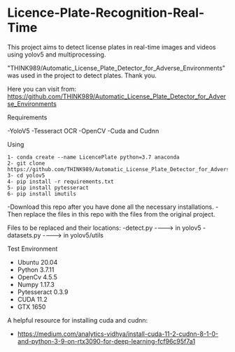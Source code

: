 # Licence-Plate-Recognition-Real-Time
This project aims to detect license plates in real-time images and videos using yolov5 and multiprocessing. 

"THINK989/Automatic_License_Plate_Detector_for_Adverse_Environments" was used in the project to detect plates. Thank you.

Here you can visit from: https://github.com/THINK989/Automatic_License_Plate_Detector_for_Adverse_Environments 

Requirements

-YoloV5
-Tesseract OCR
-OpenCV
-Cuda and Cudnn

Using

    1- conda create --name LicencePlate python=3.7 anaconda
    2- git clone https://github.com/THINK989/Automatic_License_Plate_Detector_for_Adverse_Environments 
    3- cd yolov5
    4- pip install -r requirements.txt
    5- pip install pytesseract 
    6- pip install imutils

-Download this repo after you have done all the necessary installations. 
-Then replace the files in this repo with the files from the original project.

Files to be replaced and their locations: 
-detect.py ----> in yolov5
-datasets.py ----> in yolov5/utils

Test Environment
- Ubuntu 20.04
- Python 3.7.11
- OpenCv 4.5.5
- Numpy 1.17.3
- Pytesseract 0.3.9
- CUDA 11.2
- GTX 1650

A helpful resource for installing cuda and cudnn: 
    
- https://medium.com/analytics-vidhya/install-cuda-11-2-cudnn-8-1-0-and-python-3-9-on-rtx3090-for-deep-learning-fcf96c95f7a1
